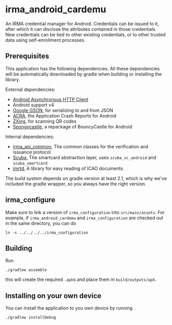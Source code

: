 # irma_android_cardemu

An IRMA credential manager for Android. Credentials can be issued to it, after which it can disclose the attributes contained in those credentials. New credentials can be tied to other existing credentials, or to other trusted data using self-enrollment processes.

## Prerequisites

This application has the following dependencies.  All these dependencies will be automatically downloaded by gradle when building or installing the library.

External dependencies:

 * [Android Asynchronous HTTP Client](http://loopj.com/android-async-http/)
 * Android support v4
 * [Google GSON](https://code.google.com/p/google-gson/), for serializing to and from JSON
 * [ACRA](https://github.com/ACRA/acra/), the Application Crash Reports for Android
 * [ZXing](https://github.com/zxing/zxing), for scanning QR codes
 * [Spongycastle](https://rtyley.github.io/spongycastle/), a repackage of BouncyCastle for Android

Internal dependencies:

 * [irma_api_common](https://github.com/credentials/irma_api_common/), The common classes for the verification and issuance protocol
 * [Scuba](https://github.com/credentials/scuba), The smartcard abstraction layer, uses `scuba_sc_android` and `scuba_smartcard`
 * [jmrtd](http://jmrtd.org/), A library for easy reading of ICAO documents.

The build system depends on gradle version at least 2.1, which is why we've included the gradle wrapper, so you always have the right version.

## irma_configure

Make sure to link a version of `irma_configuration` into `src/main/assets`. For example, if `irma_android_cardemu` and `irma_configuration` are checked out in the same directory, you can do

    ln -s ../../../../irma_configuration

## Building

Run

    ./gradlew assemble

this will create the required `.apk`s and place them in `build/outputs/apk`.

## Installing on your own device

You can install the application to you own device by running

    ./gradlew installDebug
